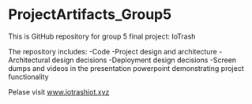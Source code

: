 # ProjectArtifacts_Group5

This is GitHub repository for group 5 final project: IoTrash

The repository includes:
-Code
-Project design and architecture
-Architectural design decisions
-Deployment design decisions
-Screen dumps and videos in the presentation powerpoint demonstrating project functionality 

Pelase visit www.iotrashiot.xyz

